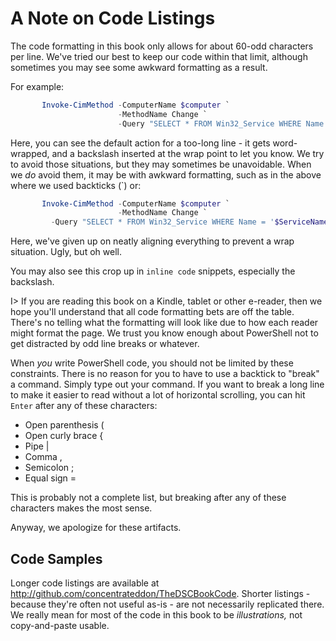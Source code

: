 # A Note on Code Listings
The code formatting in this book only allows for about 60-odd characters per line. We've tried our best to keep our code within that limit, although sometimes you may see some awkward formatting as a result.

For example:

```PowerShell
       Invoke-CimMethod -ComputerName $computer `                        -MethodName Change `                        -Query "SELECT * FROM Win32_Service WHERE Name = '$ServiceName'" `
```

Here, you can see the default action for a too-long line - it gets word-wrapped, and a backslash inserted at the wrap point to let you know. We try to avoid those situations, but they may sometimes be unavoidable. When we _do_ avoid them, it may be with awkward formatting, such as in the above where we used backticks (`) or:

```PowerShell
       Invoke-CimMethod -ComputerName $computer `                        -MethodName Change `         -Query "SELECT * FROM Win32_Service WHERE Name = '$ServiceName'" `
```

Here, we've given up on neatly aligning everything to prevent a wrap situation. Ugly, but oh well.

You may also see this crop up in `inline code` snippets, especially the backslash. 


I> If you are reading this book on a Kindle, tablet or other e-reader, then we hope you'll understand that all code formatting bets are off the table. There's no telling what the formatting will look like due to how each reader might format the page. We trust you know enough about PowerShell not to get distracted by odd line breaks or whatever.

When _you_ write PowerShell code, you should not be limited by these constraints. There is no reason for you to have to use a backtick to "break" a command. Simply type out your command. If you want to break a long line to make it easier to read without a lot of horizontal scrolling, you can hit `Enter` after any of these characters:

* Open parenthesis (
* Open curly brace {
* Pipe |
* Comma ,
* Semicolon ;
* Equal sign =

This is probably not a complete list, but breaking after any of these characters makes the most sense.

Anyway, we apologize for these artifacts. 

## Code Samples
Longer code listings are available at http://github.com/concentrateddon/TheDSCBookCode. Shorter listings - because they're often not useful as-is - are not necessarily replicated there. We really mean for most of the code in this book to be _illustrations,_ not copy-and-paste usable.
